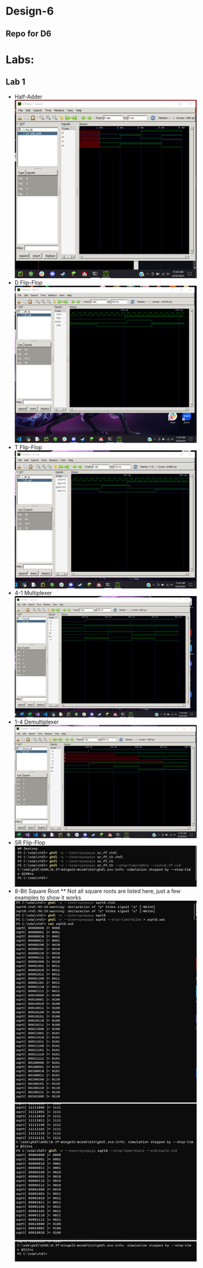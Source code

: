 # Design-6
## Repo for D6
### 

# Labs:
## Lab 1
 * Half-Adder
![Fig. 1](Lab1_ZC.png)
 * D Flip-Flop
![Fig. 2](Images/Lab1_ZC2.png)
 * T Flip-Flop
![Fig. 3](Images/tff.png)
 * 4-1 Multiplexer
![Fig. 4](Images/mux.png)
 * 1-4 Demultiplexer
![Fig. 5](Images/demux.png)
 * SR Flip-Flop
![Fig. 6](Images/srff.png)
 * 8-Bit Square Root
  ** Not all square roots are listed here, just a few examples to show it works
![Fig. 7](Images/8bit1.png)
![Fig. 7.1](Images/8bit2.png)
![Fig. 7.2](Images/8bit3.png)
